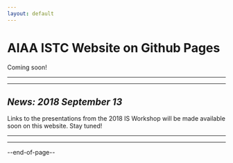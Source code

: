 ```yaml
---
layout: default
---
```


# AIAA ISTC Website on Github Pages<br/>

Coming soon!

* * *
* * *

## <i>News: 2018 September 13</i>
Links to the presentations from the 2018 IS Workshop will be made available soon on this website. Stay tuned!

* * *
* * *

--end-of-page--
